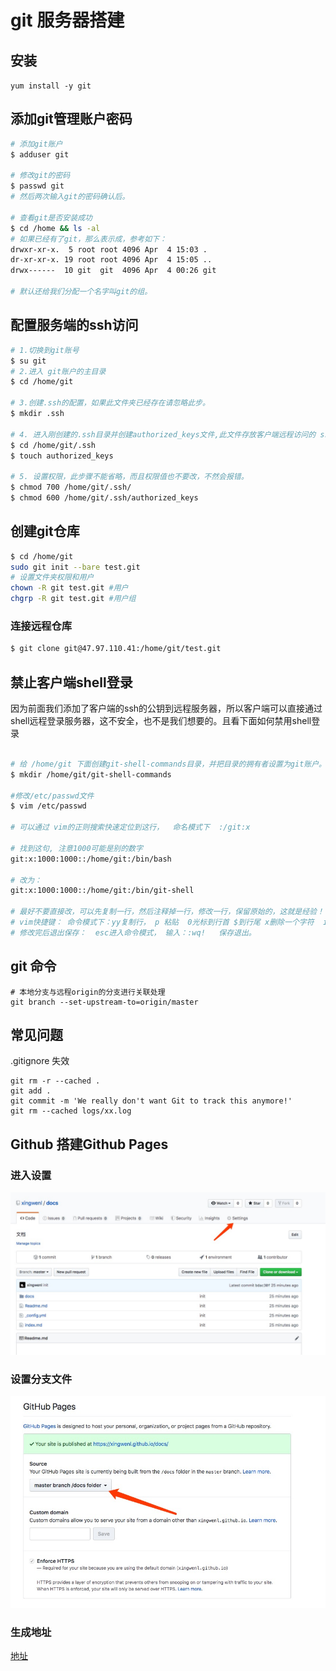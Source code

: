 # git 服务器搭建

## 安装
`yum install -y git`

## 添加git管理账户密码
```bash
# 添加git账户
$ adduser git

# 修改git的密码
$ passwd git
# 然后两次输入git的密码确认后。

# 查看git是否安装成功
$ cd /home && ls -al
# 如果已经有了git，那么表示成，参考如下：
drwxr-xr-x.  5 root root 4096 Apr  4 15:03 .
dr-xr-xr-x. 19 root root 4096 Apr  4 15:05 ..
drwx------  10 git  git  4096 Apr  4 00:26 git

# 默认还给我们分配一个名字叫git的组。
```

## 配置服务端的ssh访问
```bash
# 1.切换到git账号
$ su git
# 2.进入 git账户的主目录
$ cd /home/git

# 3.创建.ssh的配置，如果此文件夹已经存在请忽略此步。
$ mkdir .ssh

# 4. 进入刚创建的.ssh目录并创建authorized_keys文件,此文件存放客户端远程访问的 ssh的公钥。
$ cd /home/git/.ssh
$ touch authorized_keys

# 5. 设置权限，此步骤不能省略，而且权限值也不要改，不然会报错。
$ chmod 700 /home/git/.ssh/
$ chmod 600 /home/git/.ssh/authorized_keys

```

## 创建git仓库
```bash
$ cd /home/git
sudo git init --bare test.git
# 设置文件夹权限和用户
chown -R git test.git #用户
chgrp -R git test.git #用户组
```

### 连接远程仓库
```bash
$ git clone git@47.97.110.41:/home/git/test.git
```

## 禁止客户端shell登录
因为前面我们添加了客户端的ssh的公钥到远程服务器，所以客户端可以直接通过shell远程登录服务器，这不安全，也不是我们想要的。且看下面如何禁用shell登录

```bash

# 给 /home/git 下面创建git-shell-commands目录，并把目录的拥有者设置为git账户。可以直接用git账号登录服务器终端操作。
$ mkdir /home/git/git-shell-commands

#修改/etc/passwd文件
$ vim /etc/passwd

# 可以通过 vim的正则搜索快速定位到这行，  命名模式下  :/git:x

# 找到这句, 注意1000可能是别的数字
git:x:1000:1000::/home/git:/bin/bash

# 改为：
git:x:1000:1000::/home/git:/bin/git-shell

# 最好不要直接改，可以先复制一行，然后注释掉一行，修改一行，保留原始的，这就是经验！！！
# vim快捷键： 命令模式下：yy复制行， p 粘贴  0光标到行首 $到行尾 x删除一个字符  i进入插入模式 
# 修改完后退出保存：  esc进入命令模式， 输入：:wq!   保存退出。
```
## git 命令
```
# 本地分支与远程origin的分支进行关联处理
git branch --set-upstream-to=origin/master
```

## 常见问题
.gitignore 失效
```
git rm -r --cached .
git add .
git commit -m 'We really don't want Git to track this anymore!'
git rm --cached logs/xx.log
```

## Github 搭建Github Pages

### 进入设置

![图片1](../../assets/git/1.jpg)

### 设置分支文件

![图片2](../../assets/git/2.jpg)

### 生成地址
[地址](https://xingwenl.github.io/docs/)

